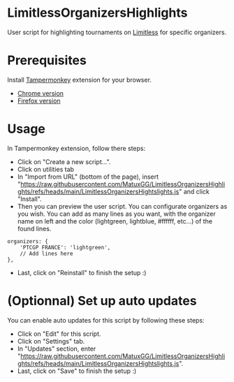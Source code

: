 # LimitlessOrganizersHighlights

User script for highlighting tournaments on [Limitless](https://play.limitlesstcg.com/) for specific organizers.

# Prerequisites

Install [Tampermonkey](https://www.tampermonkey.net/) extension for your browser.
- [Chrome version](https://chromewebstore.google.com/detail/tampermonkey/dhdgffkkebhmkfjojejmpbldmpobfkfo)
- [Firefox version](https://addons.mozilla.org/en-US/firefox/addon/tampermonkey/)

# Usage

In Tampermonkey extension, follow there steps:
- Click on "Create a new script...".
- Click on utilities tab
- In "Import from URL" (bottom of the page), insert "https://raw.githubusercontent.com/MatuxGG/LimitlessOrganizersHighlights/refs/heads/main/LimitlessOrganizersHightslights.js" and click "Install".
- Then you can preview the user script. You can configurate organizers as you wish. You can add as many lines as you want, with the organizer name on left and the color (lightgreen, lightblue, #ffffff, etc...) of the found lines.
```
organizers: {
    'PTCGP FRANCE': 'lightgreen',
    // Add lines here
},
```
- Last, click on "Reinstall" to finish the setup :)

# (Optionnal) Set up auto updates

You can enable auto updates for this script by following these steps:
- Click on "Edit" for this script.
- Click on "Settings" tab.
- In "Updates" section, enter "https://raw.githubusercontent.com/MatuxGG/LimitlessOrganizersHighlights/refs/heads/main/LimitlessOrganizersHightslights.js".
- Last, click on "Save" to finish the setup :)
